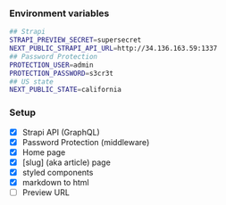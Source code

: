 ### Environment variables 

```bash
## Strapi
STRAPI_PREVIEW_SECRET=supersecret
NEXT_PUBLIC_STRAPI_API_URL=http://34.136.163.59:1337
## Password Protection
PROTECTION_USER=admin
PROTECTION_PASSWORD=s3cr3t
## US state
NEXT_PUBLIC_STATE=california
```

### Setup

- [x] Strapi API (GraphQL)
- [x] Password Protection (middleware)
- [x] Home page
- [x] [slug] (aka article) page
- [x] styled components
- [x] markdown to html
- [ ] Preview URL
